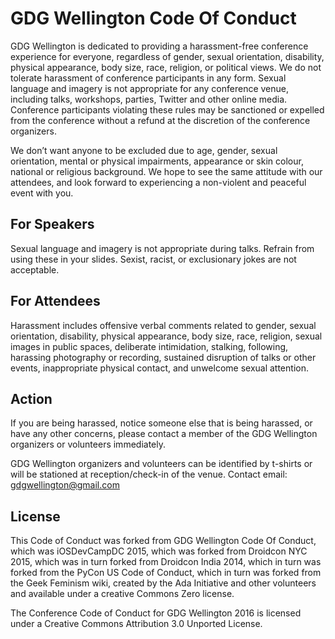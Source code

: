 # GDG Wellington Code Of Conduct

GDG Wellington is dedicated to providing a harassment-free conference experience for everyone, regardless of gender, sexual orientation, disability, physical appearance, body size, race, religion, or political views. We do not tolerate harassment of conference participants in any form. Sexual language and imagery is not appropriate for any conference venue, including talks, workshops, parties, Twitter and other online media. Conference participants violating these rules may be sanctioned or expelled from the conference without a refund at the discretion of the conference organizers.

We don’t want anyone to be excluded due to age, gender, sexual orientation, mental or physical impairments, appearance or skin colour, national or religious background. We hope to see the same attitude with our attendees, and look forward to experiencing a non-violent and peaceful event with you.

## For Speakers

Sexual language and imagery is not appropriate during talks. Refrain from using these in your slides. Sexist, racist, or exclusionary jokes are not acceptable.

## For Attendees

Harassment includes offensive verbal comments related to gender, sexual orientation, disability, physical appearance, body size, race, religion, sexual images in public spaces, deliberate intimidation, stalking, following, harassing photography or recording, sustained disruption of talks or other events, inappropriate physical contact, and unwelcome sexual attention.

## Action

If you are being harassed, notice someone else that is being harassed, or have any other concerns, please contact a member of the GDG Wellington organizers or volunteers immediately.

GDG Wellington organizers and volunteers can be identified by t-shirts or will be stationed at reception/check-in of the venue. Contact email: gdgwellington@gmail.com

## License

This Code of Conduct was forked from GDG Wellington Code Of Conduct, which was iOSDevCampDC 2015, which was forked from Droidcon NYC 2015, which was in turn forked from Droidcon India 2014, which in turn was forked from the PyCon US Code of Conduct, which in turn was forked from the Geek Feminism wiki, created by the Ada Initiative and other volunteers and available under a creative Commons Zero license.

The Conference Code of Conduct for GDG Wellington 2016 is licensed under a Creative Commons Attribution 3.0 Unported License.
